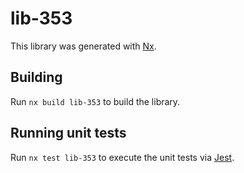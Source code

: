 # lib-353

This library was generated with [Nx](https://nx.dev).

## Building

Run `nx build lib-353` to build the library.

## Running unit tests

Run `nx test lib-353` to execute the unit tests via [Jest](https://jestjs.io).
